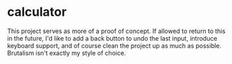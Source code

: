 # calculator

This project serves as more of a proof of concept. If allowed to return to this in the future, I'd like to add a back button to undo the last input, introduce keyboard support, and of course clean the project up as much as possible. Brutalism isn't exactly my style of choice.